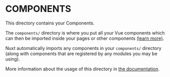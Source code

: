 # COMPONENTS

This directory contains your Components.

The `components/` directory is where you put all your Vue components which can then be imported inside your pages or other components [(learn more)](https://vuejs.org/guide/essentials/component-basics.html#components-basics).

Nuxt automatically imports any components in your `components/` directory (along with components that are registered by any modules you may be using).

More information about the usage of this directory in [the documentation](https://v3.nuxtjs.org/guide/directory-structure/components).
